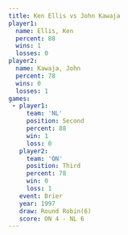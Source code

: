 ```yaml
---
title: Ken Ellis vs John Kawaja
player1:            
  name: Ellis, Ken  
  percent: 88       
  wins: 1           
  losses: 0         
player2:            
  name: Kawaja, John
  percent: 78       
  wins: 0           
  losses: 1         
games:
 - player1:          
     team: 'NL'      
     position: Second
     percent: 88     
     win: 1          
     loss: 0         
   player2:         
     team: 'ON'     
     position: Third
     percent: 78    
     win: 0         
     loss: 1        
   event: Brier        
   year: 1997          
   draw: Round Robin(6)
   score: ON 4 - NL 6  
---
```

